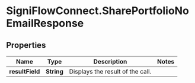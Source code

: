 # SigniFlowConnect.SharePortfolioNoEmailResponse

## Properties

Name | Type | Description | Notes
------------ | ------------- | ------------- | -------------
**resultField** | **String** | Displays the result of the call. | 


